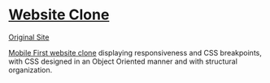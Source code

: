
# [Website Clone](https://ninjaboynaru.github.io/StartBootstrap_SiteClone/)
[Original Site](https://blackrockdigital.github.io/startbootstrap-creative/)  

[Mobile First website clone](https://ninjaboynaru.github.io/StartBootstrap_SiteClone/) 
displaying responsiveness and CSS breakpoints, with CSS  designed in an Object Oriented manner and with structural organization.
